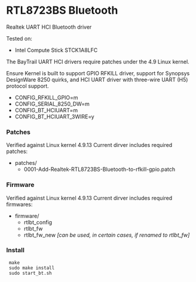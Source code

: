 # RTL8723BS Bluetooth
Realtek UART HCI Bluetooth driver

Tested on:
- Intel Compute Stick STCK1A8LFC

The BayTrail UART HCI drivers require patches under the 4.9 Linux kernel.

Ensure Kernel is built to support GPIO RFKILL driver, support for Synopsys
DesignWare 8250 quirks, and HCI UART driver with three-wire UART (H5)
protocol support.

- CONFIG_RFKILL_GPIO=m
- CONFIG_SERIAL_8250_DW=m
- CONFIG_BT_HCIUART=m
- CONFIG_BT_HCIUART_3WIRE=y


### Patches
Verified against Linux kernel 4.9.13
Current dirver includes required patches:
- patches/
  - 0001-Add-Realtek-RTL8723BS-Bluetooth-to-rfkill-gpio.patch


### Firmware
Verified against Linux kernel 4.9.13
Current dirver includes required firmwares:
- firmware/
  - rtlbt_config
  - rtlbt_fw
  - rtlbt_fw_new			*[can be used, in certain cases, if renamed to rtlbt_fw]*


### Install
```
 make
 sudo make install
 sudo start_bt.sh
 
 ```
